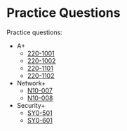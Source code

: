 # Practice Questions

Practice questions:

- A+
	- [220-1001](https://www.comptia.org/training/resources/practice-tests/comptia-a-1001-practice-questions)
	- [220-1002](https://www.comptia.org/training/resources/practice-tests/comptia-a-1002-practice-questions)
	- [220-1101](https://www.comptia.org/training/resources/practice-tests/comptia-a-1101-practice-questions)
	- [220-1102](https://www.comptia.org/training/resources/practice-tests/comptia-a-1102-practice-questions)
- Network+
	- [N10-007](https://www.comptia.org/training/resources/practice-tests/network-n10-008-practice-questions)
	- [N10-008](https://www.comptia.org/training/resources/practice-tests/network-n10-007-practice-questions)
- Security+
	- [SY0-501](https://www.comptia.org/training/practice-questions/security-501-practice-questions)
	- [SY0-601](https://www.comptia.org/training/resources/practice-tests/security-601-practice-questions)
